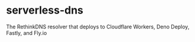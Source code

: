 # serverless-dns
The RethinkDNS resolver that deploys to Cloudflare Workers, Deno Deploy, Fastly, and Fly.io
